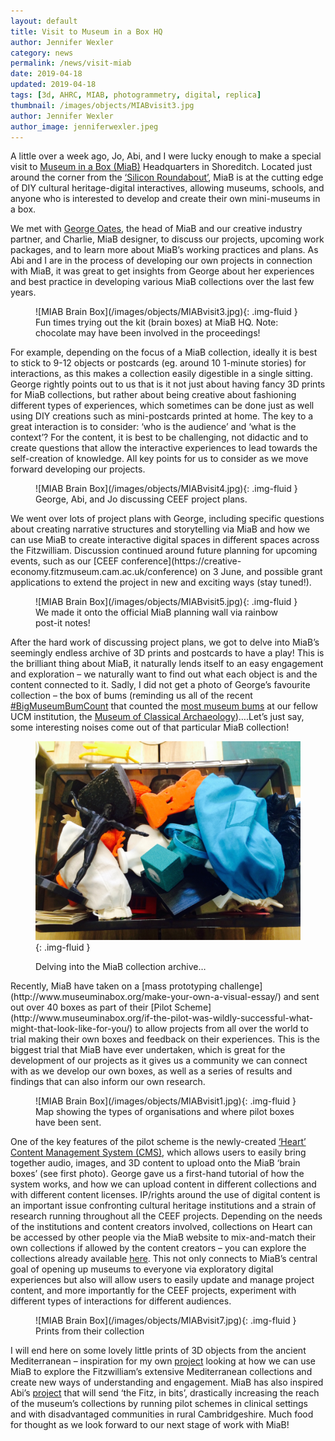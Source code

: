 ```yaml
---
layout: default
title: Visit to Museum in a Box HQ
author: Jennifer Wexler
category: news
permalink: /news/visit-miab
date: 2019-04-18
updated: 2019-04-18
tags: [3d, AHRC, MIAB, photogrammetry, digital, replica]
thumbnail: /images/objects/MIABvisit3.jpg
author: Jennifer Wexler
author_image: jenniferwexler.jpeg
---
```

A little over a week ago, Jo, Abi, and I were lucky enough to make a special visit to [Museum in a Box (MiaB)](http://www.museuminabox.org/) Headquarters in Shoreditch. Located  just around the corner from the [‘Silicon Roundabout’](https://www.hoxtonmix.com/silicon-roundabout/), MiaB is at the cutting edge of DIY cultural heritage-digital interactives, allowing museums, schools, and anyone who is interested to develop and create their own mini-museums in a box.

We met with [George Oates](/_partners/museuminabox.md), the head of MiaB and our creative industry partner, and Charlie, MiaB designer, to discuss our projects, upcoming work packages, and to learn more about MiaB’s working practices and plans. As Abi and I are in the process of developing our own projects in connection with MiaB, it was great to get insights from George about her experiences and best practice in developing various MiaB collections over the last few years.

<figure class="figure">
![MIAB Brain Box](/images/objects/MIABvisit3.jpg){: .img-fluid }
<figcaption class="figure-caption">Fun times trying out the kit (brain boxes) at MiaB HQ. Note: chocolate may have been involved in the proceedings!</figcaption>
</figure>

For example, depending on the focus of a MiaB collection, ideally it is best to stick to 9-12 objects or postcards (eg. around 10 1-minute stories) for interactions, as this makes a collection easily digestible in a single sitting. George rightly points out to us that is it not just about having fancy 3D prints for MiaB collections, but rather about being creative about fashioning different types of experiences, which sometimes can be done just as well using DIY creations such as mini-postcards printed at home. The key to a great interaction is to consider: ‘who is the audience’ and ‘what is the context’? For the content, it is best to be challenging, not didactic and to create questions that allow the interactive experiences to lead towards the self-creation of knowledge. All key points for us to consider as we move forward developing our projects.  

<figure class="figure">
![MIAB Brain Box](/images/objects/MIABvisit4.jpg){: .img-fluid }
<figcaption class="figure-caption">
George, Abi, and Jo discussing CEEF project plans.
</figcaption>
</figure>
We went over lots of project plans with George, including specific questions about creating narrative structures and storytelling via MiaB and how we can use MiaB to create interactive digital spaces in different spaces across the Fitzwilliam. Discussion continued around future planning for upcoming events, such as our [CEEF conference](https://creative-economy.fitzmuseum.cam.ac.uk/conference) on 3 June, and possible grant applications to extend the project in new and exciting ways (stay tuned!).

<figure class="figure">
![MIAB Brain Box](/images/objects/MIABvisit5.jpg){: .img-fluid }
<figcaption class="figure-caption">
We made it onto the official MiaB planning wall via rainbow post-it notes!
</figcaption>
</figure>

After the hard work of discussing project plans, we got to delve into MiaB’s seemingly endless archive of 3D prints and postcards to have a play! This is the brilliant thing about MiaB, it naturally lends itself to an easy engagement and exploration – we naturally want to find out what each object is and the content connected to it. Sadly, I did not get a photo of George’s favourite collection – the box of bums (reminding us all of the recent [#BigMuseumBumCount](https://twitter.com/museumbums) that counted the [most museum bums](https://www.cambridgeindependent.co.uk/whats-on/museum-bums-why-cambridge-could-be-top-of-the-bots-in-a-cheeky-competition-9061564/) at our fellow UCM institution, the [Museum of Classical Archaeology](https://www.classics.cam.ac.uk/museum))….Let’s just say, some interesting noises come out of that particular MiaB collection!

<figure class="figure">

![MIAB Brain Box](/images/objects/MIABvisit2.jpg){: .img-fluid }
<figcaption class="figure-caption">
Delving into the MiaB collection archive…
</figcaption>
</figure>
Recently, MiaB have taken on a [mass prototyping challenge](http://www.museuminabox.org/make-your-own-a-visual-essay/) and sent out over 40 boxes as part of their [Pilot Scheme](http://www.museuminabox.org/if-the-pilot-was-wildly-successful-what-might-that-look-like-for-you/) to allow projects from all over the world to trial making their own boxes and feedback on their experiences. This is the biggest trial that MiaB have ever undertaken, which is great for the development of our projects as it gives us a community we can connect with as we develop our own boxes, as well as a series of results and findings that can also inform our own research.

<figure class="figure">
![MIAB Brain Box](/images/objects/MIABvisit1.jpg){: .img-fluid }
<figcaption class="figure-caption">
Map showing the types of organisations and where pilot boxes have been sent.
</figcaption>
</figure>

One of the key features of the pilot scheme is the newly-created [‘Heart’ Content Management System (CMS)](https://heart.museuminabox.org/), which allows users to easily bring together audio, images, and 3D content to upload onto the MiaB ‘brain boxes’ (see first photo). George gave us a first-hand tutorial of how the system works, and how we can upload content in different collections and with different content licenses. IP/rights around the use of digital content is an important issue confronting cultural heritage institutions and a strain of research running throughout all the CEEF projects. Depending on the needs of the institutions and content creators involved, collections on Heart can be accessed by other people via the MiaB website to mix-and-match their own collections if allowed by the content creators – you can explore the collections already available [here](https://heart.museuminabox.org/collections/). This not only connects to MiaB’s central goal of opening up museums to everyone via exploratory digital experiences but also will allow users to easily update and manage project content, and more importantly for the CEEF projects, experiment with different types of interactions for different audiences.

<figure class="figure">
![MIAB Brain Box](/images/objects/MIABvisit7.jpg){: .img-fluid }
<figcaption class="figure-caption">
Prints from their collection
</figcaption>
</figure>

I will end here on some lovely little prints of 3D objects from the ancient Mediterranean – inspiration for my own [project](https://creative-economy.fitzmuseum.cam.ac.uk/projects/project-four-miab-mediterranean/) looking at how we can use MiaB to explore the Fitzwilliam’s extensive Mediterranean collections and create new ways of understanding and engagement. MiaB has also inspired Abi’s [project](https://creative-economy.fitzmuseum.cam.ac.uk/projects/project-three-miab-food/) that will send ‘the Fitz, in bits’, drastically increasing the reach of the museum’s collections by running pilot schemes in clinical settings and with disadvantaged communities in rural Cambridgeshire. Much food for thought as we look forward to our next stage of work with MiaB!
